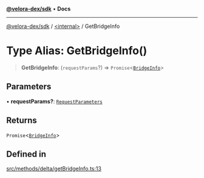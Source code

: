 [**@velora-dex/sdk**](../../README.md) • **Docs**

***

[@velora-dex/sdk](../../globals.md) / [\<internal\>](../README.md) / GetBridgeInfo

# Type Alias: GetBridgeInfo()

> **GetBridgeInfo**: (`requestParams`?) => `Promise`\<[`BridgeInfo`](../../type-aliases/BridgeInfo.md)\>

## Parameters

• **requestParams?**: [`RequestParameters`](RequestParameters.md)

## Returns

`Promise`\<[`BridgeInfo`](../../type-aliases/BridgeInfo.md)\>

## Defined in

[src/methods/delta/getBridgeInfo.ts:13](https://github.com/VeloraDEX/sdk/blob/master/src/methods/delta/getBridgeInfo.ts#L13)
